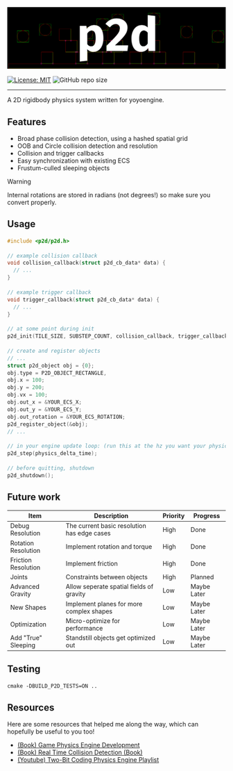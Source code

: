 <div align="center">
    <picture style="width: 100%; height: auto;">
        <source srcset=".github/media/p2dlogo.png"  media="(prefers-color-scheme: dark)">
        <img src=".github/media/p2dlogo.png">
    </picture>
</div>

[![License: MIT](https://img.shields.io/badge/License-MIT-yellow.svg)](https://opensource.org/licenses/MIT)
![GitHub repo size](https://img.shields.io/github/repo-size/yoyoengine/p2d)

---

A 2D rigidbody physics system written for yoyoengine.

## Features

- Broad phase collision detection, using a hashed spatial grid
- OOB and Circle collision detection and resolution
- Collision and trigger callbacks
- Easy synchronization with existing ECS
- Frustum-culled sleeping objects

> [!WARNING]  
> Internal rotations are stored in radians (not degrees!) so make sure you convert properly.

## Usage

```c
#include <p2d/p2d.h>

// example collision callback
void collision_callback(struct p2d_cb_data* data) {
  // ...
}

// example trigger callback
void trigger_callback(struct p2d_cb_data* data) {
  // ...
}

// at some point during init
p2d_init(TILE_SIZE, SUBSTEP_COUNT, collision_callback, trigger_callback);

// create and register objects
// ...
struct p2d_object obj = {0};
obj.type = P2D_OBJECT_RECTANGLE,
obj.x = 100;
obj.y = 200;
obj.vx = 100;
obj.out_x = &YOUR_ECS_X;
obj.out_y = &YOUR_ECS_Y;
obj.out_rotation = &YOUR_ECS_ROTATION;
p2d_register_object(&obj);
// ...

// in your engine update loop: (run this at the hz you want your physics to run at)
p2d_step(physics_delta_time);

// before quitting, shutdown
p2d_shutdown();
```

## Future work

| Item                | Description                                 | Priority | Progress        |
|---------------------|---------------------------------------------|----------|-----------------|
| Debug Resolution    | The current basic resolution has edge cases | High     | Done            |
| Rotation Resolution | Implement rotation and torque               | High     | Done            |
| Friction Resolution | Implement friction                          | High     | Done            |
| Joints              | Constraints between objects                 | High     | Planned         |
| Advanced Gravity    | Allow seperate spatial fields of gravity    | Low      | Maybe Later     |
| New Shapes          | Implement planes for more complex shapes    | Low      | Maybe Later     |
| Optimization        | Micro-optimize for performance              | Low      | Maybe Later     |
| Add "True" Sleeping | Standstill objects get optimized out        | Low      | Maybe Later     |

## Testing

`cmake -DBUILD_P2D_TESTS=ON ..`

## Resources

Here are some resources that helped me along the way, which can hopefully be useful to you too!

- [(Book) Game Physics Engine Development](https://www.amazon.com/Game-Physics-Engine-Development-Commercial-Grade/dp/0123819768)
- [(Book) Real Time Collision Detection (Book)](https://a.co/d/g9Rpjsk)
- [(Youtube) Two-Bit Coding Physics Engine Playlist](https://www.youtube.com/playlist?list=PLSlpr6o9vURwq3oxVZSimY8iC-cdd3kIs)
